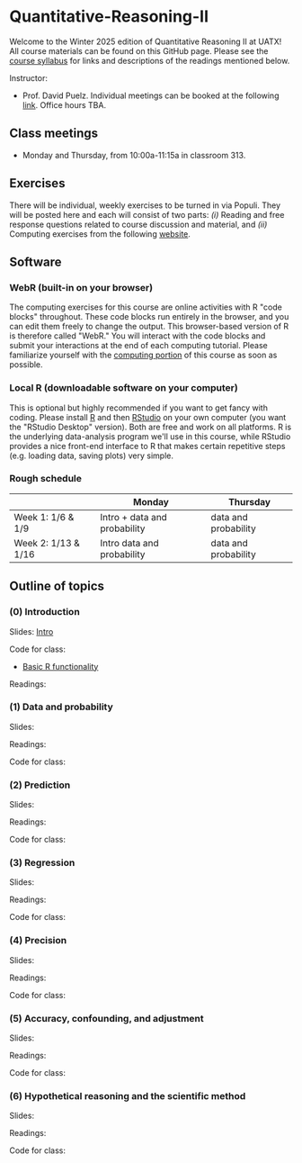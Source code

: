 # Quantitative-Reasoning-II

Welcome to the Winter 2025 edition of Quantitative Reasoning II at UATX!  All course materials can be found on this GitHub page.  Please see the [course syllabus](syllabus.pdf) for links and descriptions of the readings mentioned below.

Instructor:  
- Prof. David Puelz.  Individual meetings can be booked at the following [link](https://calendly.com/dpuelz).  Office hours TBA.


## Class meetings

- Monday and Thursday, from 10:00a-11:15a in classroom 313.

## Exercises

There will be individual, weekly exercises to be turned in via Populi.  They will be posted here and each will consist of two parts: *(i)* Reading and free response questions related to course discussion and material, and *(ii)* Computing exercises from the following [website](https://dtkaplan.github.io/QR2-computing/).

## Software

### WebR (built-in on your browser)

The computing exercises for this course are online activities with R "code blocks" throughout.  These code blocks run entirely in the browser, and you can edit them freely to change the output.  This browser-based version of R is therefore called "WebR."  You will interact with the code blocks and submit your interactions at the end of each computing tutorial.  Please familiarize yourself with the [computing portion](https://dtkaplan.github.io/QR2-computing/) of this course as soon as possible.

### Local R (downloadable software on your computer)

This is optional but highly recommended if you want to get fancy with coding. Please install [R](http://www.r-project.org) and then [RStudio](http://www.rstudio.org) on your own computer (you want the "RStudio Desktop" version).  Both are free and work on all platforms.  R is the underlying data-analysis program we'll use in this course, while RStudio provides a nice front-end interface to R that makes certain repetitive steps (e.g. loading data, saving plots) very simple.


### Rough schedule

|| Monday | Thursday |
|---|------| ------ |
|Week 1: 1/6 & 1/9| Intro + data and probability | data and probability |
|Week 2: 1/13 & 1/16| Intro data and probability | data and probability |


## Outline of topics  

### (0) Introduction

Slides: [Intro](slides/)

Code for class:
- [Basic R functionality](code/intro.R)

Readings:

### (1) Data and probability

Slides:

Readings:

Code for class:

### (2) Prediction

Slides:

Readings:

Code for class:

### (3) Regression

Slides:

Readings:

Code for class:


### (4) Precision

Slides:

Readings:

Code for class:


### (5) Accuracy, confounding, and adjustment

Slides:

Readings:

Code for class:


### (6) Hypothetical reasoning and the scientific method

Slides:

Readings:

Code for class: